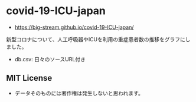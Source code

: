 # covid-19-ICU-japan

- https://big-stream.github.io/covid-19-ICU-japan/

新型コロナについて、人工呼吸器やICUを利用の重症患者数の推移をグラフにしました。


- db.csv: 日々のソースURL付き


## MIT License

- データそのものには著作権は発生しないと思われます。

